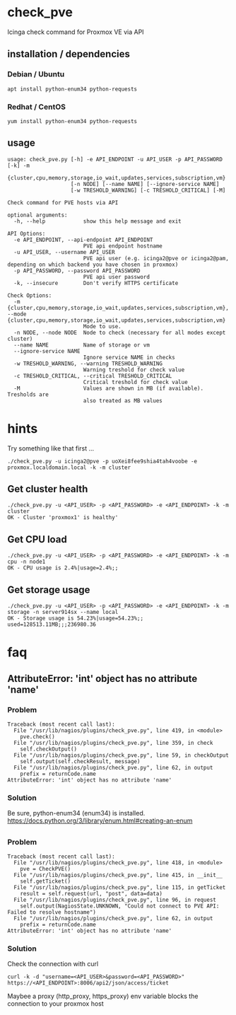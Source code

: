 # check_pve
Icinga check command for Proxmox VE via API

## installation / dependencies
### Debian / Ubuntu
```
apt install python-enum34 python-requests
```

### Redhat / CentOS
```
yum install python-enum34 python-requests
```

## usage
```
usage: check_pve.py [-h] -e API_ENDPOINT -u API_USER -p API_PASSWORD [-k] -m
                    {cluster,cpu,memory,storage,io_wait,updates,services,subscription,vm}
                    [-n NODE] [--name NAME] [--ignore-service NAME]
                    [-w TRESHOLD_WARNING] [-c TRESHOLD_CRITICAL] [-M]

Check command for PVE hosts via API

optional arguments:
  -h, --help            show this help message and exit

API Options:
  -e API_ENDPOINT, --api-endpoint API_ENDPOINT
                        PVE api endpoint hostname
  -u API_USER, --username API_USER
                        PVE api user (e.g. icinga2@pve or icinga2@pam, depending on which backend you have chosen in proxmox)
  -p API_PASSWORD, --password API_PASSWORD
                        PVE api user password
  -k, --insecure        Don't verify HTTPS certificate

Check Options:
  -m {cluster,cpu,memory,storage,io_wait,updates,services,subscription,vm}, --mode {cluster,cpu,memory,storage,io_wait,updates,services,subscription,vm}
                        Mode to use.
  -n NODE, --node NODE  Node to check (necessary for all modes except cluster)
  --name NAME           Name of storage or vm
  --ignore-service NAME
                        Ignore service NAME in checks
  -w TRESHOLD_WARNING, --warning TRESHOLD_WARNING
                        Warning treshold for check value
  -c TRESHOLD_CRITICAL, --critical TRESHOLD_CRITICAL
                        Critical treshold for check value
  -M                    Values are shown in MB (if available). Tresholds are
                        also treated as MB values
```

# hints

Try something like that first ...

```
./check_pve.py -u icinga2@pve -p uoXei8fee9shia4tah4voobe -e proxmox.localdomain.local -k -m cluster
```

## Get cluster health
```
./check_pve.py -u <API_USER> -p <API_PASSWORD> -e <API_ENDPOINT> -k -m cluster
OK - Cluster 'proxmox1' is healthy'
```

## Get CPU load
```
./check_pve.py -u <API_USER> -p <API_PASSWORD> -e <API_ENDPOINT> -k -m cpu -n node1
OK - CPU usage is 2.4%|usage=2.4%;;
```

## Get storage usage
```
./check_pve.py -u <API_USER> -p <API_PASSWORD> -e <API_ENDPOINT> -k -m storage -n server914sx --name local
OK - Storage usage is 54.23%|usage=54.23%;; used=128513.11MB;;;236980.36
```

# faq
## AttributeError: 'int' object has no attribute 'name'
### Problem
```
Traceback (most recent call last):
  File "/usr/lib/nagios/plugins/check_pve.py", line 419, in <module>
    pve.check()
  File "/usr/lib/nagios/plugins/check_pve.py", line 359, in check
    self.checkOutput()
  File "/usr/lib/nagios/plugins/check_pve.py", line 59, in checkOutput
    self.output(self.checkResult, message)
  File "/usr/lib/nagios/plugins/check_pve.py", line 62, in output
    prefix = returnCode.name
AttributeError: 'int' object has no attribute 'name'
```

### Solution
Be sure, python-enum34 (enum34) is installed.
https://docs.python.org/3/library/enum.html#creating-an-enum

## 
### Problem
```
Traceback (most recent call last):
  File "/usr/lib/nagios/plugins/check_pve.py", line 418, in <module>
    pve = CheckPVE()
  File "/usr/lib/nagios/plugins/check_pve.py", line 415, in __init__
    self.getTicket()
  File "/usr/lib/nagios/plugins/check_pve.py", line 115, in getTicket
    result = self.request(url, "post", data=data)
  File "/usr/lib/nagios/plugins/check_pve.py", line 96, in request
    self.output(NagiosState.UNKNOWN, "Could not connect to PVE API: Failed to resolve hostname")
  File "/usr/lib/nagios/plugins/check_pve.py", line 62, in output
    prefix = returnCode.name
AttributeError: 'int' object has no attribute 'name'
```
### Solution
Check the connection with curl
```
curl -k -d "username=<API_USER>&password=<API_PASSWORD>"  https://<API_ENDPOINT>:8006/api2/json/access/ticket
``` 
Maybee a proxy (http_proxy, https_proxy) env variable blocks the connection to your proxmox host



